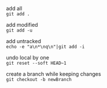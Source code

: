 add all  
`git add .`

add modified  
`git add -u`

add untracked  
`echo -e "a\n*\nq\n"|git add -i`

undo local by one  
`git reset --soft HEAD~1`  

create a branch while keeping changes  
`git checkout -b newBranch`  
